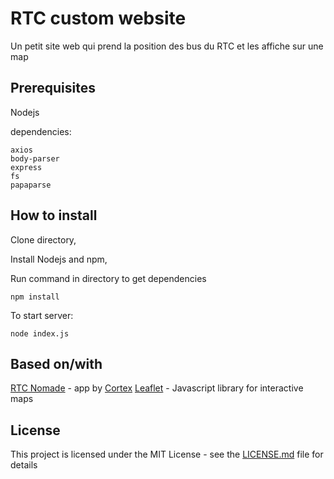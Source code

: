 # RTC custom website

Un petit site web qui prend la position des bus du RTC et les affiche sur une map

## Prerequisites

Nodejs

dependencies:
```
axios
body-parser
express
fs
papaparse
```

## How to install

Clone directory,

Install Nodejs and npm,

Run command in directory to get dependencies
```
npm install
```

To start server:
```
node index.js
```


## Based on/with

[RTC Nomade](https://m.rtcquebec.ca/) - app by [Cortex](https://cortexstudio.com/fr/agence-digitale/application-mobile-hybride)
[Leaflet](https://leafletjs.com/) - Javascript library for interactive maps


## License

This project is licensed under the MIT License - see the [LICENSE.md](LICENSE.md) file for details